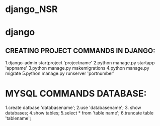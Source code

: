 # django_NSR
 django
 ================================================================================================
 
 CREATING PROJECT COMMANDS IN DJANGO:
 ------------------------------------------------------------------------------------------
 1.django-admin startproject 'projectname'
 2.python manage.py startapp 'appname'
 3.python manage.py makemigrations
 4.python manage.py migrate
 5.python manage.py runserver 'portnumber'
 
 
 
 
 MYSQL COMMANDS DATABASE:
 ====================================================================================================
 1.create datbase 'databasename';
 2.use 'databasename';
 3. show databases;
 4.show tables;
 5.select * from 'table name';
 6.truncate table 'tablename';
 

 
 
 
